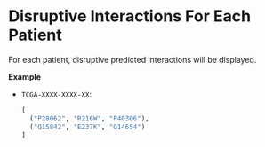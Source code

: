 # Disruptive Interactions For Each Patient

For each patient, disruptive predicted interactions will be displayed.

**Example**

* `TCGA-XXXX-XXXX-XX`:
  ```python
  [
    ("P28062", "R216W", "P40306"),
    ("Q15842", "E237K", "Q14654")
  ]

